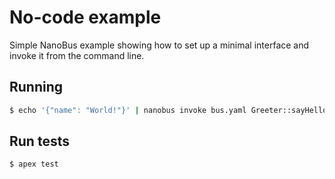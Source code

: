 # No-code example

Simple NanoBus example showing how to set up a minimal interface and invoke it from the command line.

## Running

```sh
$ echo '{"name": "World!"}' | nanobus invoke bus.yaml Greeter::sayHello
```

## Run tests

```sh
$ apex test
```